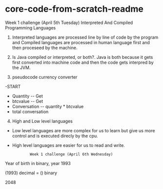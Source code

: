 # core-code-from-scratch-readme

Week 1 challenge (April 5th Tuesday) 
Interpreted And Compiled Programming Languages

1. Interpreted languages are processed line by line of code by the program and Compiled languages are processed in human language first and then proceseed by the machine.

2. Is Java compiled or interpreted, or both?. Java is both because it gets first converted into machine code and then the code gets interpred by the JVM.

3. pseudocode currency converter

-START 
- Quantity -- Get
- btcvalue -- Get
- Conversation -- quantity * btcvalue
- total conversation 

4.  High and Low level languages

- Low level languages are more complex for us to learn but give us more control and is executed direcly by the cpu.

- High level languages are easier for us to read and write.


              Week 1 challenge (April 6th Wednesday) 

Year of birth in binary, year 1993

(1993) decimal = () binary

2048 


